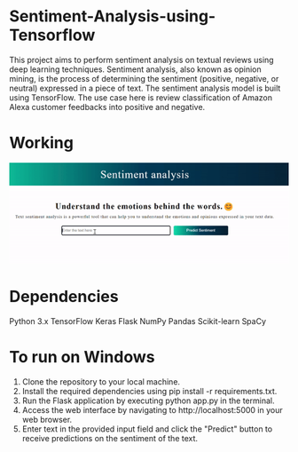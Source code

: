 # Sentiment-Analysis-using-Tensorflow
This project aims to perform sentiment analysis on textual reviews using deep learning techniques. Sentiment analysis, also known as opinion mining, is the process of determining the sentiment (positive, negative, or neutral) expressed in a piece of text. The sentiment analysis model is built using TensorFlow.
The use case here is review classification of Amazon Alexa customer feedbacks into positive and negative.
# Working 
![](https://github.com/adits16/Sentiment-Analysis-using-Tensorflow/blob/main/sentiment_analysis.gif)
# Dependencies
Python 3.x
TensorFlow
Keras
Flask
NumPy
Pandas
Scikit-learn
SpaCy
# To run on Windows
1. Clone the repository to your local machine.
2. Install the required dependencies using pip install -r requirements.txt.
3. Run the Flask application by executing python app.py in the terminal.
4. Access the web interface by navigating to http://localhost:5000 in your web browser.
5. Enter text in the provided input field and click the "Predict" button to receive predictions on the sentiment of the text.
